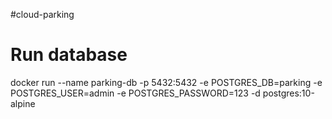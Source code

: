 #cloud-parking

# Run database
docker run --name parking-db -p 5432:5432 -e POSTGRES_DB=parking -e POSTGRES_USER=admin -e
POSTGRES_PASSWORD=123 -d postgres:10-alpine